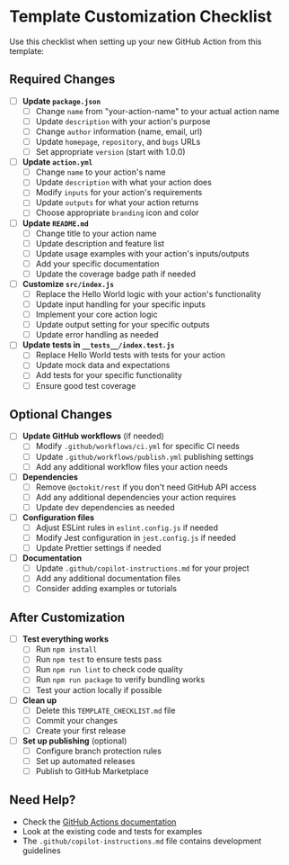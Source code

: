 # Template Customization Checklist

Use this checklist when setting up your new GitHub Action from this template:

## Required Changes

- [ ] **Update `package.json`**
  - [ ] Change `name` from "your-action-name" to your actual action name
  - [ ] Update `description` with your action's purpose
  - [ ] Change `author` information (name, email, url)
  - [ ] Update `homepage`, `repository`, and `bugs` URLs
  - [ ] Set appropriate `version` (start with 1.0.0)

- [ ] **Update `action.yml`**
  - [ ] Change `name` to your action's name
  - [ ] Update `description` with what your action does
  - [ ] Modify `inputs` for your action's requirements
  - [ ] Update `outputs` for what your action returns
  - [ ] Choose appropriate `branding` icon and color

- [ ] **Update `README.md`**
  - [ ] Change title to your action name
  - [ ] Update description and feature list
  - [ ] Update usage examples with your action's inputs/outputs
  - [ ] Add your specific documentation
  - [ ] Update the coverage badge path if needed

- [ ] **Customize `src/index.js`**
  - [ ] Replace the Hello World logic with your action's functionality
  - [ ] Update input handling for your specific inputs
  - [ ] Implement your core action logic
  - [ ] Update output setting for your specific outputs
  - [ ] Update error handling as needed

- [ ] **Update tests in `__tests__/index.test.js`**
  - [ ] Replace Hello World tests with tests for your action
  - [ ] Update mock data and expectations
  - [ ] Add tests for your specific functionality
  - [ ] Ensure good test coverage

## Optional Changes

- [ ] **Update GitHub workflows** (if needed)
  - [ ] Modify `.github/workflows/ci.yml` for specific CI needs
  - [ ] Update `.github/workflows/publish.yml` publishing settings
  - [ ] Add any additional workflow files your action needs

- [ ] **Dependencies**
  - [ ] Remove `@octokit/rest` if you don't need GitHub API access
  - [ ] Add any additional dependencies your action requires
  - [ ] Update dev dependencies as needed

- [ ] **Configuration files**
  - [ ] Adjust ESLint rules in `eslint.config.js` if needed
  - [ ] Modify Jest configuration in `jest.config.js` if needed
  - [ ] Update Prettier settings if needed

- [ ] **Documentation**
  - [ ] Update `.github/copilot-instructions.md` for your project
  - [ ] Add any additional documentation files
  - [ ] Consider adding examples or tutorials

## After Customization

- [ ] **Test everything works**
  - [ ] Run `npm install`
  - [ ] Run `npm test` to ensure tests pass
  - [ ] Run `npm run lint` to check code quality
  - [ ] Run `npm run package` to verify bundling works
  - [ ] Test your action locally if possible

- [ ] **Clean up**
  - [ ] Delete this `TEMPLATE_CHECKLIST.md` file
  - [ ] Commit your changes
  - [ ] Create your first release

- [ ] **Set up publishing** (optional)
  - [ ] Configure branch protection rules
  - [ ] Set up automated releases
  - [ ] Publish to GitHub Marketplace

## Need Help?

- Check the [GitHub Actions documentation](https://docs.github.com/en/actions)
- Look at the existing code and tests for examples
- The `.github/copilot-instructions.md` file contains development guidelines
